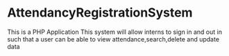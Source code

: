 # AttendancyRegistrationSystem
This is a PHP Application
This system will allow interns to sign in and out in such that a user can be able to view attendance,search,delete and update data
